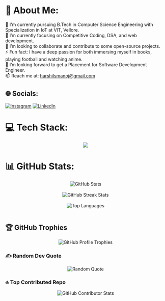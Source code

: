 <!--
**harshilmanoj/harshilmanoj** is a ✨ _special_ ✨ repository because its `README.md` (this file) appears on your GitHub profile.

Here are some ideas to get you started:

- 🔭 I’m currently working on ...
- 🌱 I’m currently learning ...
- 👯 I’m looking to collaborate on ...
- 🤔 I’m looking for help with ...
- 💬 Ask me about ...
- 📫 How to reach me: ...
- 😄 Pronouns: ...
- ⚡ Fun fact: ...
-->

# 💫 About Me:
🏫 I'm currently pursuing B.Tech in Computer Science Engineering with Specialization in IoT at VIT, Vellore.<br>🎯 I’m currently focusing on Competitive Coding, DSA, and web development.<br>🤝 I’m looking to collaborate and contribute to some open-source projects.<br>⚡ Fun fact: I have a deep passion for both immersing myself in books, playing football and watching anime.<br>👯 I’m looking forward to get a Placement for Software Development Engineer.<br>📫 Reach me at: harshilsmanoj@gmail.com


## 🌐 Socials:
[![Instagram](https://img.shields.io/badge/Instagram-%23E4405F.svg?logo=Instagram&logoColor=white)](https://instagram.com/harshilnesss) [![LinkedIn](https://img.shields.io/badge/LinkedIn-%230077B5.svg?logo=linkedin&logoColor=white)](https://linkedin.com/in/harshilmanoj) 

# 💻 Tech Stack:
<p align="center">
  <a href="https://skillicons.dev">
    <img src="https://skillicons.dev/icons?i=java,c,python,html,css,js,nodejs,express,react,vscode,aws,firebase" />
  </a>
</p>

# 📊 GitHub Stats:
<div align="center">
  <img src="https://github-readme-stats.vercel.app/api?username=harshilmanoj&theme=radical&hide_border=false&include_all_commits=true&count_private=true" alt="GitHub Stats">
</div>


<br>

<div align="center">
  <img src="https://github-readme-streak-stats.herokuapp.com/?user=harshilmanoj&theme=rising-sun&hide_border=false" alt="GitHub Streak Stats">
</div>
<br>

<div align="center">
  <img src="https://github-readme-stats.vercel.app/api/top-langs/?username=harshilmanoj&theme=radical&hide_border=false&include_all_commits=true&count_private=true&layout=compact" alt="Top Languages">
</div>
<br>

## 🏆 GitHub Trophies  
  
<div align="center">
  <img src="https://github-profile-trophy.vercel.app/?username=harshilmanoj&theme=radical&no-frame=true&no-bg=false&margin-w=4" alt="GitHub Profile Trophies">
</div>


### ✍️ Random Dev Quote
<div align="center">
  <img src="https://quotes-github-readme.vercel.app/api?type=horizontal&theme=radical" alt="Random Quote">
</div>

### 🔝 Top Contributed Repo
<div align="center">
  <img src="https://github-contributor-stats.vercel.app/api?username=harshilmanoj&limit=5&theme=radical&combine_all_yearly_contributions=true" alt="GitHub Contributor Stats">
</div>


<!-- Proudly created with GPRM ( https://gprm.itsvg.in ) -->
